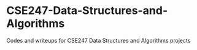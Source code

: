 # CSE247-Data-Structures-and-Algorithms
Codes and writeups for CSE247 Data Structures and Algorithms projects
